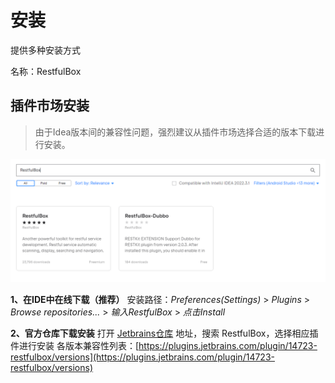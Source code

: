 # 安装

提供多种安装方式

名称：RestfulBox

## 插件市场安装
> 由于Idea版本间的兼容性问题，强烈建议从插件市场选择合适的版本下载进行安装。

![](images/564605218230367.png)

**1、在IDE中在线下载（推荐）**
安装路径：_Preferences(Settings)_ > _Plugins_ > _Browse repositories..._ > _输入RestfulBox_ > _点击Install_

**2、官方仓库下载安装**
打开 [Jetbrains仓库](https://plugins.jetbrains.com/plugin/14723-restfulbox/versions) 地址，搜索 RestfulBox，选择相应插件进行安装
各版本兼容性列表：[https://plugins.jetbrains.com/plugin/14723-restfulbox/versions](https://plugins.jetbrains.com/plugin/14723-restfulbox/versions)
